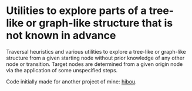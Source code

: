 # Utilities to explore parts of a tree-like or graph-like structure that is not known in advance

Traversal heuristics and various utilities to explore a tree-like or graph-like structure
from a given starting node
without prior knowledge of any other node or transition.
Target nodes are determined from a given origin node via the application of some unspecified steps.

Code initially made for another project of mine:
[hibou](https://github.com/erwanM974/hibou_label).
